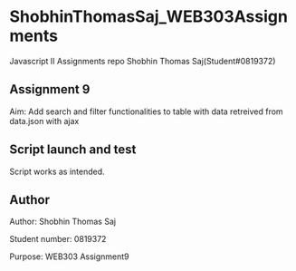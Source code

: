 # ShobhinThomasSaj_WEB303Assignments
Javascript II Assignments repo Shobhin Thomas Saj(Student#0819372)

## Assignment 9
Aim: Add search and filter functionalities to table with data retreived from data.json with ajax
## Script launch and test
Script works as intended.

## Author

Author: Shobhin Thomas Saj

Student number: 0819372

Purpose: WEB303 Assignment9


